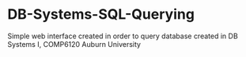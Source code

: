 # DB-Systems-SQL-Querying
Simple web interface created in order to query database created in DB Systems I, COMP6120 Auburn University
